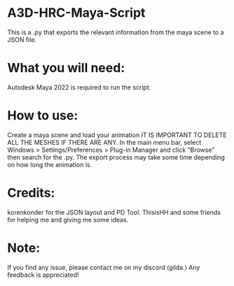 # A3D-HRC-Maya-Script
This is a .py that exports the relevant information from the maya scene to a JSON file.

# What you will need:

Autodesk Maya 2022 is required to run the script.

# How to use:

Create a maya scene and load your animation IT IS IMPORTANT TO DELETE ALL THE MESHES IF THERE ARE ANY.
In the main menu bar, select Windows > Settings/Preferences > Plug-in Manager and click "Browse" then search for the .py.
The export process may take some time depending on how long the animation is.

# Credits:

korenkonder for the JSON layout and PD Tool.
ThisisHH and some friends for helping me and giving me some ideas.

# Note:

If you find any issue, please contact me on my discord (gilda.) Any feedback is appreciated!
